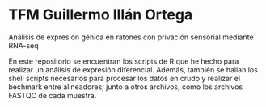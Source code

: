 # TFM Guillermo Illán Ortega
Análisis de expresión génica en ratones con privación sensorial mediante RNA-seq

En este repositorio se encuentran los scripts de R que he hecho para realizar un análisis de expresión diferencial. Además, también se hallan los shell scripts necesarios para procesar los datos en crudo y realizar el bechmark entre alineadores, junto a otros archivos, como los archivos FASTQC de cada muestra.
